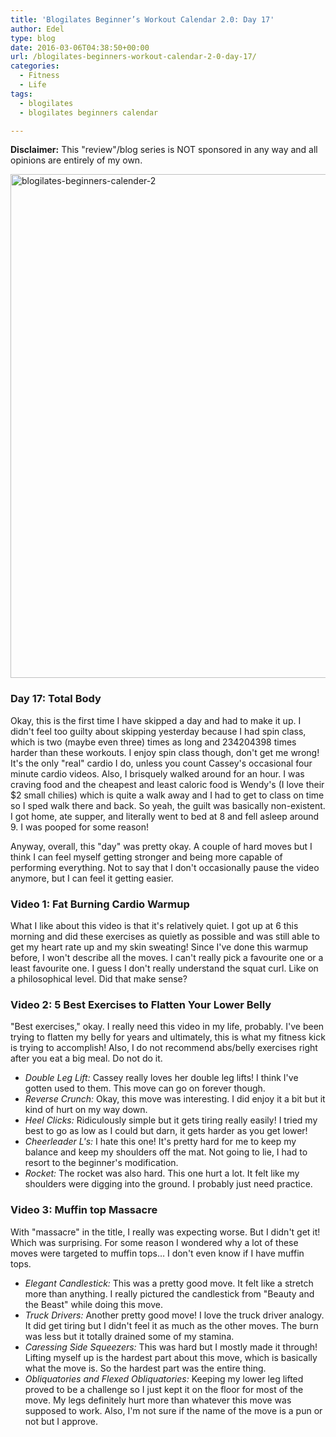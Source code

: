 ```yaml
---
title: 'Blogilates Beginner’s Workout Calendar 2.0: Day 17'
author: Edel
type: blog
date: 2016-03-06T04:38:50+00:00
url: /blogilates-beginners-workout-calendar-2-0-day-17/
categories:
  - Fitness
  - Life
tags:
  - blogilates
  - blogilates beginners calendar

---
```

**Disclaimer:** This "review"/blog series is NOT sponsored in any way and all opinions are entirely of my own.

<a href="http://scattered.me/wp-content/uploads/2016/02/blogilates-beginners-calender-2.png" rel="attachment wp-att-11076"><img src="http://scattered.me/wp-content/uploads/2016/02/blogilates-beginners-calender-2-1024x806.png" alt="blogilates-beginners-calender-2" width="1024" height="806" class="alignnone size-large wp-image-11076" srcset="http://erzadel.net/blog/wp-content/uploads/2016/02/blogilates-beginners-calender-2-1024x806.png 1024w, http://erzadel.net/blog/wp-content/uploads/2016/02/blogilates-beginners-calender-2-300x236.png 300w, http://erzadel.net/blog/wp-content/uploads/2016/02/blogilates-beginners-calender-2-768x604.png 768w" sizes="(max-width: 1024px) 100vw, 1024px" /></a>

### Day 17: Total Body

Okay, this is the first time I have skipped a day and had to make it up. I didn't feel too guilty about skipping yesterday because I had spin class, which is two (maybe even three) times as long and 234204398 times harder than these workouts. I enjoy spin class though, don't get me wrong! It's the only "real" cardio I do, unless you count Cassey's occasional four minute cardio videos. Also, I brisquely walked around for an hour. I was craving food and the cheapest and least caloric food is Wendy's (I love their $2 small chilies) which is quite a walk away and I had to get to class on time so I sped walk there and back. So yeah, the guilt was basically non-existent. I got home, ate supper, and literally went to bed at 8 and fell asleep around 9. I was pooped for some reason!

Anyway, overall, this "day" was pretty okay. A couple of hard moves but I think I can feel myself getting stronger and being more capable of performing everything. Not to say that I don't occasionally pause the video anymore, but I can feel it getting easier.

### Video 1: Fat Burning Cardio Warmup

What I like about this video is that it's relatively quiet. I got up at 6 this morning and did these exercises as quietly as possible and was still able to get my heart rate up and my skin sweating! Since I've done this warmup before, I won't describe all the moves. I can't really pick a favourite one or a least favourite one. I guess I don't really understand the squat curl. Like on a philosophical level. Did that make sense?

<div class="flex-video">
</div>

### Video 2: 5 Best Exercises to Flatten Your Lower Belly

"Best exercises," okay. I really need this video in my life, probably. I've been trying to flatten my belly for years and ultimately, this is what my fitness kick is trying to accomplish! Also, I do not recommend abs/belly exercises right after you eat a big meal. Do not do it.

<div class="flex-video">
</div>

  * _Double Leg Lift:_ Cassey really loves her double leg lifts! I think I've gotten used to them. This move can go on forever though.
  * _Reverse Crunch:_ Okay, this move was interesting. I did enjoy it a bit but it kind of hurt on my way down.
  * _Heel Clicks:_ Ridiculously simple but it gets tiring really easily! I tried my best to go as low as I could but darn, it gets harder as you get lower!
  * _Cheerleader L's:_ I hate this one! It's pretty hard for me to keep my balance and keep my shoulders off the mat. Not going to lie, I had to resort to the beginner's modification.
  * _Rocket:_ The rocket was also hard. This one hurt a lot. It felt like my shoulders were digging into the ground. I probably just need practice.

### Video 3: Muffin top Massacre

With "massacre" in the title, I really was expecting worse. But I didn't get it! Which was surprising. For some reason I wondered why a lot of these moves were targeted to muffin tops&#8230; I don't even know if I have muffin tops.

<div class="flex-video">
</div>

  * _Elegant Candlestick:_ This was a pretty good move. It felt like a stretch more than anything. I really pictured the candlestick from "Beauty and the Beast" while doing this move.
  * _Truck Drivers:_ Another pretty good move! I love the truck driver analogy. It did get tiring but I didn't feel it as much as the other moves. The burn was less but it totally drained some of my stamina.
  * _Caressing Side Squeezers:_ This was hard but I mostly made it through! Lifting myself up is the hardest part about this move, which is basically what the move is. So the hardest part was the entire thing.
  * _Obliquatories and Flexed Obliquatories:_ Keeping my lower leg lifted proved to be a challenge so I just kept it on the floor for most of the move. My legs definitely hurt more than whatever this move was supposed to work. Also, I'm not sure if the name of the move is a pun or not but I approve.


